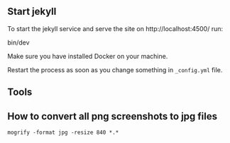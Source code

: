 ## Start jekyll

To start the jekyll service and serve the site on http://localhost:4500/ run:

  bin/dev

Make sure you have installed Docker on your machine.

Restart the process as soon as you change something in `_config.yml`
file.

## Tools

## How to convert all png screenshots to jpg files

    mogrify -format jpg -resize 840 *.*
